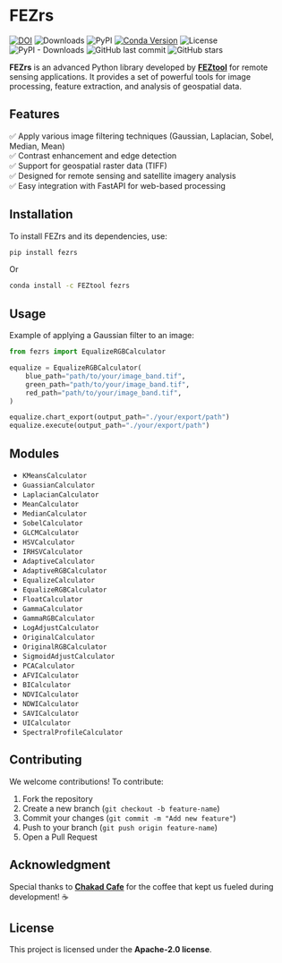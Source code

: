 # **FEZrs**

[![DOI](https://zenodo.org/badge/710286874.svg)](https://doi.org/10.5281/zenodo.14938038) ![Downloads](https://static.pepy.tech/badge/FEZrs) ![PyPI](https://img.shields.io/pypi/v/FEZrs?color=blue&label=PyPI&logo=pypi) [![Conda Version](https://img.shields.io/conda/vn/FEZtool/fezrs?label=Anaconda&color=orange&logo=anaconda)](https://anaconda.org/FEZtool/fezrs) ![License](https://img.shields.io/pypi/l/FEZrs) ![PyPI - Downloads](https://img.shields.io/pypi/dm/FEZrs) ![GitHub last commit](https://img.shields.io/github/last-commit/FEZtool-team/fezrs) ![GitHub stars](https://img.shields.io/github/stars/FEZtool-team/FEZrs?style=social)

**FEZrs** is an advanced Python library developed by [**FEZtool**](https://feztool.com/) for remote sensing applications. It provides a set of powerful tools for image processing, feature extraction, and analysis of geospatial data.

## **Features**

✅ Apply various image filtering techniques (Gaussian, Laplacian, Sobel, Median, Mean)  
✅ Contrast enhancement and edge detection  
✅ Support for geospatial raster data (TIFF)  
✅ Designed for remote sensing and satellite imagery analysis  
✅ Easy integration with FastAPI for web-based processing

## **Installation**

To install FEZrs and its dependencies, use:

```sh
pip install fezrs
```
Or

```sh
conda install -c FEZtool fezrs	
```
## **Usage**

Example of applying a Gaussian filter to an image:

```python
from fezrs import EqualizeRGBCalculator

equalize = EqualizeRGBCalculator(
    blue_path="path/to/your/image_band.tif",
    green_path="path/to/your/image_band.tif",
    red_path="path/to/your/image_band.tif",
)

equalize.chart_export(output_path="./your/export/path")
equalize.execute(output_path="./your/export/path")
```

## **Modules**

- `KMeansCalculator`
- `GuassianCalculator`
- `LaplacianCalculator`
- `MeanCalculator`
- `MedianCalculator`
- `SobelCalculator`
- `GLCMCalculator`
- `HSVCalculator`
- `IRHSVCalculator`
- `AdaptiveCalculator`
- `AdaptiveRGBCalculator`
- `EqualizeCalculator`
- `EqualizeRGBCalculator`
- `FloatCalculator`
- `GammaCalculator`
- `GammaRGBCalculator`
- `LogAdjustCalculator`
- `OriginalCalculator`
- `OriginalRGBCalculator`
- `SigmoidAdjustCalculator`
- `PCACalculator`
- `AFVICalculator`
- `BICalculator`
- `NDVICalculator`
- `NDWICalculator`
- `SAVICalculator`
- `UICalculator`
- `SpectralProfileCalculator`

## **Contributing**

We welcome contributions! To contribute:

1. Fork the repository
2. Create a new branch (`git checkout -b feature-name`)
3. Commit your changes (`git commit -m "Add new feature"`)
4. Push to your branch (`git push origin feature-name`)
5. Open a Pull Request

## **Acknowledgment**

Special thanks to [**Chakad Cafe**](https://www.chakadcoffee.com/) for the coffee that kept us fueled during development! ☕

## **License**

This project is licensed under the **Apache-2.0 license**.
